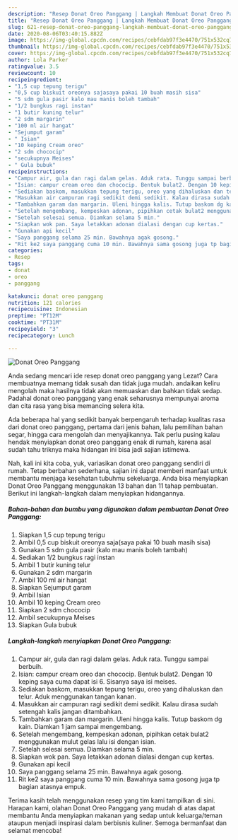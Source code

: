 ```yaml
---
description: "Resep Donat Oreo Panggang | Langkah Membuat Donat Oreo Panggang Yang Mudah Dan Praktis"
title: "Resep Donat Oreo Panggang | Langkah Membuat Donat Oreo Panggang Yang Mudah Dan Praktis"
slug: 621-resep-donat-oreo-panggang-langkah-membuat-donat-oreo-panggang-yang-mudah-dan-praktis
date: 2020-08-06T03:40:15.882Z
image: https://img-global.cpcdn.com/recipes/cebfdab97f3e4470/751x532cq70/donat-oreo-panggang-foto-resep-utama.jpg
thumbnail: https://img-global.cpcdn.com/recipes/cebfdab97f3e4470/751x532cq70/donat-oreo-panggang-foto-resep-utama.jpg
cover: https://img-global.cpcdn.com/recipes/cebfdab97f3e4470/751x532cq70/donat-oreo-panggang-foto-resep-utama.jpg
author: Lola Parker
ratingvalue: 3.5
reviewcount: 10
recipeingredient:
- "1,5 cup tepung terigu"
- "0,5 cup biskuit oreonya sajasaya pakai 10 buah masih sisa"
- "5 sdm gula pasir kalo mau manis boleh tambah"
- "1/2 bungkus ragi instan"
- "1 butir kuning telur"
- "2 sdm margarin"
- "100 ml air hangat"
- "Sejumput garam"
- " Isian"
- "10 keping Cream oreo"
- "2 sdm chococip"
- "secukupnya Meises"
- " Gula bubuk"
recipeinstructions:
- "Campur air, gula dan ragi dalam gelas. Aduk rata. Tunggu sampai berbuih."
- "Isian: campur cream oreo dan chococip. Bentuk bulat2. Dengan 10 keping saya cuma dapat isi 6. Sisanya saya isi meises."
- "Sediakan baskom, masukkan tepung terigu, oreo yang dihaluskan dan telur. Aduk menggunakan tangan kanan."
- "Masukkan air campuran ragi sedikit demi sedikit. Kalau dirasa sudah setengah kalis jangan ditambahkan."
- "Tambahkan garam dan margarin. Uleni hingga kalis. Tutup baskom dg kain. Diamkan 1 jam sampai mengembang."
- "Setelah mengembang, kempeskan adonan, pipihkan cetak bulat2 menggunakan mulut gelas lalu isi dengan isian."
- "Setelah selesai semua. Diamkan selama 5 min."
- "Siapkan wok pan. Saya letakkan adonan dialasi dengan cup kertas."
- "Gunakan api kecil"
- "Saya panggang selama 25 min. Bawahnya agak gosong."
- "Rit ke2 saya panggang cuma 10 min. Bawahnya sama gosong juga tp bagian atasnya empuk."
categories:
- Resep
tags:
- donat
- oreo
- panggang

katakunci: donat oreo panggang 
nutrition: 121 calories
recipecuisine: Indonesian
preptime: "PT12M"
cooktime: "PT31M"
recipeyield: "3"
recipecategory: Lunch

---
```



![Donat Oreo Panggang](https://img-global.cpcdn.com/recipes/cebfdab97f3e4470/751x532cq70/donat-oreo-panggang-foto-resep-utama.jpg)

Anda sedang mencari ide resep donat oreo panggang yang Lezat? Cara membuatnya memang tidak susah dan tidak juga mudah. andaikan keliru mengolah maka hasilnya tidak akan memuaskan dan bahkan tidak sedap. Padahal donat oreo panggang yang enak seharusnya mempunyai aroma dan cita rasa yang bisa memancing selera kita.

Ada beberapa hal yang sedikit banyak berpengaruh terhadap kualitas rasa dari donat oreo panggang, pertama dari jenis bahan, lalu pemilihan bahan segar, hingga cara mengolah dan menyajikannya. Tak perlu pusing kalau hendak menyiapkan donat oreo panggang enak di rumah, karena asal sudah tahu triknya maka hidangan ini bisa jadi sajian istimewa.




Nah, kali ini kita coba, yuk, variasikan donat oreo panggang sendiri di rumah. Tetap berbahan sederhana, sajian ini dapat memberi manfaat untuk membantu menjaga kesehatan tubuhmu sekeluarga. Anda bisa menyiapkan Donat Oreo Panggang menggunakan 13 bahan dan 11 tahap pembuatan. Berikut ini langkah-langkah dalam menyiapkan hidangannya.

<!--inarticleads1-->

##### Bahan-bahan dan bumbu yang digunakan dalam pembuatan Donat Oreo Panggang:

1. Siapkan 1,5 cup tepung terigu
1. Ambil 0,5 cup biskuit oreonya saja(saya pakai 10 buah masih sisa)
1. Gunakan 5 sdm gula pasir (kalo mau manis boleh tambah)
1. Sediakan 1/2 bungkus ragi instan
1. Ambil 1 butir kuning telur
1. Gunakan 2 sdm margarin
1. Ambil 100 ml air hangat
1. Siapkan Sejumput garam
1. Ambil  Isian
1. Ambil 10 keping Cream oreo
1. Siapkan 2 sdm chococip
1. Ambil secukupnya Meises
1. Siapkan  Gula bubuk




<!--inarticleads2-->

##### Langkah-langkah menyiapkan Donat Oreo Panggang:

1. Campur air, gula dan ragi dalam gelas. Aduk rata. Tunggu sampai berbuih.
1. Isian: campur cream oreo dan chococip. Bentuk bulat2. Dengan 10 keping saya cuma dapat isi 6. Sisanya saya isi meises.
1. Sediakan baskom, masukkan tepung terigu, oreo yang dihaluskan dan telur. Aduk menggunakan tangan kanan.
1. Masukkan air campuran ragi sedikit demi sedikit. Kalau dirasa sudah setengah kalis jangan ditambahkan.
1. Tambahkan garam dan margarin. Uleni hingga kalis. Tutup baskom dg kain. Diamkan 1 jam sampai mengembang.
1. Setelah mengembang, kempeskan adonan, pipihkan cetak bulat2 menggunakan mulut gelas lalu isi dengan isian.
1. Setelah selesai semua. Diamkan selama 5 min.
1. Siapkan wok pan. Saya letakkan adonan dialasi dengan cup kertas.
1. Gunakan api kecil
1. Saya panggang selama 25 min. Bawahnya agak gosong.
1. Rit ke2 saya panggang cuma 10 min. Bawahnya sama gosong juga tp bagian atasnya empuk.




Terima kasih telah menggunakan resep yang tim kami tampilkan di sini. Harapan kami, olahan Donat Oreo Panggang yang mudah di atas dapat membantu Anda menyiapkan makanan yang sedap untuk keluarga/teman ataupun menjadi inspirasi dalam berbisnis kuliner. Semoga bermanfaat dan selamat mencoba!
